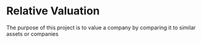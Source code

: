# Relative Valuation
 The purpose of this project is to value a company by comparing it to similar assets or companies
